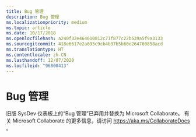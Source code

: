 ```yaml
---
title: Bug 管理
description: Bug 管理
ms.localizationpriority: medium
ms.topic: article
ms.date: 10/17/2018
ms.openlocfilehash: a240f32e464610812c71f877c22b539a5f9a3133
ms.sourcegitcommit: 418e6617e2a695c9cb4b37b5b60e264760858acd
ms.translationtype: HT
ms.contentlocale: zh-CN
ms.lasthandoff: 12/07/2020
ms.locfileid: "96800413"
---
```

# <a name="bug-management"></a>Bug 管理

旧版 SysDev 仪表板上的“Bug 管理”已弃用并替换为 Microsoft Collaborate。 有关 Microsoft Collaborate 的更多信息，请访问 https://aka.ms/CollaborateDocs 。







